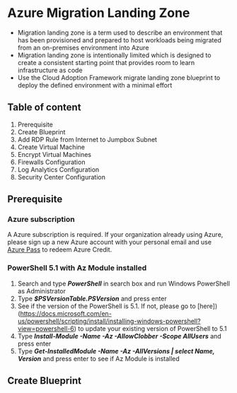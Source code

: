 # Azure Migration Landing Zone #

- Migration landing zone is a term used to describe an environment that has been provisioned and prepared to host workloads being migrated from an on-premises environment into Azure
- Migration landing zone is intentionally limited which is designed to create a consistent starting point that provides room to learn infrastructure as code
- Use the Cloud Adoption Framework migrate landing zone blueprint to deploy the defined environment with a minimal effort

## Table of content ##

1. Prerequisite
2. Create Blueprint
3. Add RDP Rule from Internet to Jumpbox Subnet
4. Create Virtual Machine
5. Encrypt Virtual Machines
6. Firewalls Configuration
7. Log Analytics Configuration
8. Security Center Configuration

## Prerequisite ##

### Azure subscription ###
A Azure subscription is required. If your organization already using Azure, please sign up a new Azure account with your personal email and use [Azure Pass](https://www.microsoftazurepass.com/) to redeem Azure Credit.

### PowerShell 5.1 with Az Module installed ###
1. Search and type ***PowerShell*** in search box and run Windows PowerShell as Administrator
2. Type ***$PSVersionTable.PSVersion*** and press enter
3. See if the version of the PowerShell is 5.1. If not, please go to [here])(https://docs.microsoft.com/en-us/powershell/scripting/install/installing-windows-powershell?view=powershell-6) to update your existing version of PowerShell to 5.1
4. Type ***Install-Module -Name -Az -AllowClobber -Scope AllUsers*** and press enter
5. Type ***Get-InstalledModule -Name -Az -AllVersions | select Name, Version*** and press enter to see if Az Module is installed

## Create Blueprint ##


